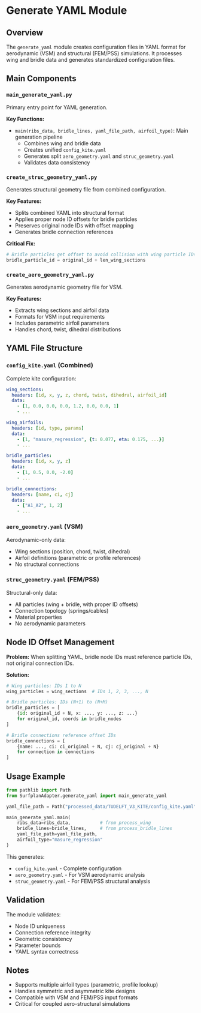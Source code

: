 # Generate YAML Module

## Overview

The `generate_yaml` module creates configuration files in YAML format for aerodynamic (VSM) and structural (FEM/PSS) simulations. It processes wing and bridle data and generates standardized configuration files.

## Main Components

### `main_generate_yaml.py`

Primary entry point for YAML generation.

**Key Functions:**
- `main(ribs_data, bridle_lines, yaml_file_path, airfoil_type)`: Main generation pipeline
  - Combines wing and bridle data
  - Creates unified `config_kite.yaml`
  - Generates split `aero_geometry.yaml` and `struc_geometry.yaml`
  - Validates data consistency

### `create_struc_geometry_yaml.py`

Generates structural geometry file from combined configuration.

**Key Features:**
- Splits combined YAML into structural format
- Applies proper node ID offsets for bridle particles
- Preserves original node IDs with offset mapping
- Generates bridle connection references

**Critical Fix:**
```python
# Bridle particles get offset to avoid collision with wing particle IDs
bridle_particle_id = original_id + len_wing_sections
```

### `create_aero_geometry_yaml.py`

Generates aerodynamic geometry file for VSM.

**Key Features:**
- Extracts wing sections and airfoil data
- Formats for VSM input requirements
- Includes parametric airfoil parameters
- Handles chord, twist, dihedral distributions

## YAML File Structure

### `config_kite.yaml` (Combined)

Complete kite configuration:

```yaml
wing_sections:
  headers: [id, x, y, z, chord, twist, dihedral, airfoil_id]
  data:
    - [1, 0.0, 0.0, 0.0, 1.2, 0.0, 0.0, 1]
    - ...

wing_airfoils:
  headers: [id, type, params]
  data:
    - [1, "masure_regression", {t: 0.077, eta: 0.175, ...}]
    - ...

bridle_particles:
  headers: [id, x, y, z]
  data:
    - [1, 0.5, 0.0, -2.0]
    - ...

bridle_connections:
  headers: [name, ci, cj]
  data:
    - ["A1_A2", 1, 2]
    - ...
```

### `aero_geometry.yaml` (VSM)

Aerodynamic-only data:
- Wing sections (position, chord, twist, dihedral)
- Airfoil definitions (parametric or profile references)
- No structural connections

### `struc_geometry.yaml` (FEM/PSS)

Structural-only data:
- All particles (wing + bridle, with proper ID offsets)
- Connection topology (springs/cables)
- Material properties
- No aerodynamic parameters

## Node ID Offset Management

**Problem:** When splitting YAML, bridle node IDs must reference particle IDs, not original connection IDs.

**Solution:**
```python
# Wing particles: IDs 1 to N
wing_particles = wing_sections  # IDs 1, 2, 3, ..., N

# Bridle particles: IDs (N+1) to (N+M)
bridle_particles = [
    {id: original_id + N, x: ..., y: ..., z: ...}
    for original_id, coords in bridle_nodes
]

# Bridle connections reference offset IDs
bridle_connections = [
    {name: ..., ci: ci_original + N, cj: cj_original + N}
    for connection in connections
]
```

## Usage Example

```python
from pathlib import Path
from SurfplanAdapter.generate_yaml import main_generate_yaml

yaml_file_path = Path("processed_data/TUDELFT_V3_KITE/config_kite.yaml")

main_generate_yaml.main(
    ribs_data=ribs_data,           # from process_wing
    bridle_lines=bridle_lines,     # from process_bridle_lines
    yaml_file_path=yaml_file_path,
    airfoil_type="masure_regression"
)
```

This generates:
- `config_kite.yaml` - Complete configuration
- `aero_geometry.yaml` - For VSM aerodynamic analysis
- `struc_geometry.yaml` - For FEM/PSS structural analysis

## Validation

The module validates:
- Node ID uniqueness
- Connection reference integrity  
- Geometric consistency
- Parameter bounds
- YAML syntax correctness

## Notes

- Supports multiple airfoil types (parametric, profile lookup)
- Handles symmetric and asymmetric kite designs
- Compatible with VSM and FEM/PSS input formats
- Critical for coupled aero-structural simulations
